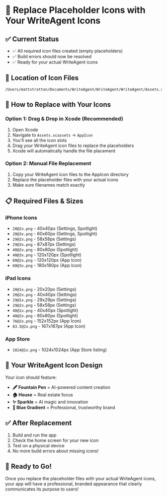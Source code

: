 # 🎨 Replace Placeholder Icons with Your WriteAgent Icons

## ✅ Current Status
- ✅ All required icon files created (empty placeholders)
- ✅ Build errors should now be resolved
- ✅ Ready for your actual WriteAgent icons

## 📍 Location of Icon Files
```
/Users/mattstratton/Documents/WriteAgent/WriteAgent/WriteAgent/Assets.xcassets/AppIcon.appiconset/
```

## 🔄 How to Replace with Your Icons

### Option 1: Drag & Drop in Xcode (Recommended)
1. Open Xcode
2. Navigate to `Assets.xcassets` → `AppIcon`
3. You'll see all the icon slots
4. Drag your WriteAgent icon files to replace the placeholders
5. Xcode will automatically handle the file placement

### Option 2: Manual File Replacement
1. Copy your WriteAgent icon files to the AppIcon directory
2. Replace the placeholder files with your actual icons
3. Make sure filenames match exactly

## 📋 Required Files & Sizes

### iPhone Icons
- `20@2x.png` - 40x40px (Settings, Spotlight)
- `20@3x.png` - 60x60px (Settings, Spotlight)
- `29@2x.png` - 58x58px (Settings)
- `29@3x.png` - 87x87px (Settings)
- `40@2x.png` - 80x80px (Spotlight)
- `40@3x.png` - 120x120px (Spotlight)
- `60@2x.png` - 120x120px (App Icon)
- `60@3x.png` - 180x180px (App Icon)

### iPad Icons
- `20@1x.png` - 20x20px (Settings)
- `20@2x.png` - 40x40px (Settings)
- `29@1x.png` - 29x29px (Settings)
- `29@2x.png` - 58x58px (Settings)
- `40@1x.png` - 40x40px (Spotlight)
- `40@2x.png` - 80x80px (Spotlight)
- `76@2x.png` - 152x152px (App Icon)
- `83.5@2x.png` - 167x167px (App Icon)

### App Store
- `1024@1x.png` - 1024x1024px (App Store listing)

## 🎯 Your WriteAgent Icon Design
Your icon should feature:
- **🖋️ Fountain Pen** = AI-powered content creation
- **🏠 House** = Real estate focus
- **✨ Sparkle** = AI magic and innovation
- **💙 Blue Gradient** = Professional, trustworthy brand

## ✅ After Replacement
1. Build and run the app
2. Check the home screen for your new icon
3. Test on a physical device
4. No more build errors about missing icons!

## 🚀 Ready to Go!
Once you replace the placeholder files with your actual WriteAgent icons, your app will have a professional, branded appearance that clearly communicates its purpose to users!
